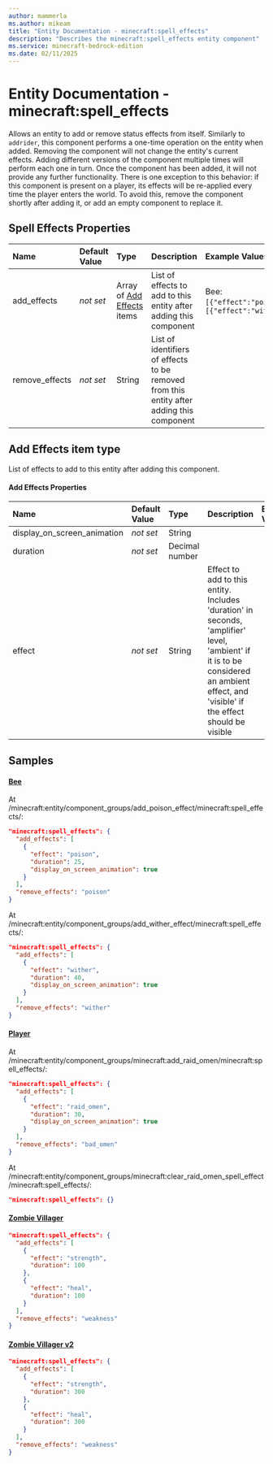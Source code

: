 ```yaml
---
author: mammerla
ms.author: mikeam
title: "Entity Documentation - minecraft:spell_effects"
description: "Describes the minecraft:spell_effects entity component"
ms.service: minecraft-bedrock-edition
ms.date: 02/11/2025 
---
```


# Entity Documentation - minecraft:spell_effects

Allows an entity to add or remove status effects from itself. Similarly to `addrider`, this component performs a one-time operation on the entity when added. Removing the component will not change the entity's current effects. Adding different versions of the component multiple times will perform each one in turn. Once the component has been added, it will not provide any further functionality. There is one exception to this behavior: if this component is present on a player, its effects will be re-applied every time the player enters the world. To avoid this, remove the component shortly after adding it, or add an empty component to replace it.


## Spell Effects Properties

|Name       |Default Value |Type |Description |Example Values |
|:----------|:-------------|:----|:-----------|:------------- |
| add_effects | *not set* | Array of [Add Effects](#add-effects-item-type) items | List of effects to add to this entity after adding this component | Bee: `[{"effect":"poison","duration":25,"display_on_screen_animation":true}]`, `[{"effect":"wither","duration":40,"display_on_screen_animation":true}]` | 
| remove_effects | *not set* | String | List of identifiers of effects to be removed from this entity after adding this component |  | 

## Add Effects item type
List of effects to add to this entity after adding this component.


#### Add Effects Properties

|Name       |Default Value |Type |Description |Example Values |
|:----------|:-------------|:----|:-----------|:------------- |
| display_on_screen_animation | *not set* | String |  |  | 
| duration | *not set* | Decimal number |  |  | 
| effect | *not set* | String | Effect to add to this entity. Includes 'duration' in seconds, 'amplifier' level, 'ambient' if it is to be considered an ambient effect, and 'visible' if the effect should be visible |  | 

## Samples

#### [Bee](https://github.com/Mojang/bedrock-samples/tree/preview/behavior_pack/entities/bee.json)

At /minecraft:entity/component_groups/add_poison_effect/minecraft:spell_effects/: 

```json
"minecraft:spell_effects": {
  "add_effects": [
    {
      "effect": "poison",
      "duration": 25,
      "display_on_screen_animation": true
    }
  ],
  "remove_effects": "poison"
}
```

At /minecraft:entity/component_groups/add_wither_effect/minecraft:spell_effects/: 

```json
"minecraft:spell_effects": {
  "add_effects": [
    {
      "effect": "wither",
      "duration": 40,
      "display_on_screen_animation": true
    }
  ],
  "remove_effects": "wither"
}
```

#### [Player](https://github.com/Mojang/bedrock-samples/tree/preview/behavior_pack/entities/player.json)

At /minecraft:entity/component_groups/minecraft:add_raid_omen/minecraft:spell_effects/: 

```json
"minecraft:spell_effects": {
  "add_effects": [
    {
      "effect": "raid_omen",
      "duration": 30,
      "display_on_screen_animation": true
    }
  ],
  "remove_effects": "bad_omen"
}
```

At /minecraft:entity/component_groups/minecraft:clear_raid_omen_spell_effect/minecraft:spell_effects/: 

```json
"minecraft:spell_effects": {}
```

#### [Zombie Villager](https://github.com/Mojang/bedrock-samples/tree/preview/behavior_pack/entities/zombie_villager.json)


```json
"minecraft:spell_effects": {
  "add_effects": [
    {
      "effect": "strength",
      "duration": 100
    },
    {
      "effect": "heal",
      "duration": 100
    }
  ],
  "remove_effects": "weakness"
}
```

#### [Zombie Villager v2](https://github.com/Mojang/bedrock-samples/tree/preview/behavior_pack/entities/zombie_villager_v2.json)


```json
"minecraft:spell_effects": {
  "add_effects": [
    {
      "effect": "strength",
      "duration": 300
    },
    {
      "effect": "heal",
      "duration": 300
    }
  ],
  "remove_effects": "weakness"
}
```
